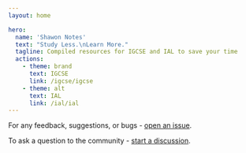 ```yaml
---
layout: home

hero:
  name: 'Shawon Notes'
  text: "Study Less.\nLearn More."
  tagline: Compiled resources for IGCSE and IAL to save your time
  actions:
    - theme: brand
      text: IGCSE
      link: /igcse/igcse
    - theme: alt
      text: IAL
      link: /ial/ial
---
```


For any feedback, suggestions, or bugs - [open an issue](https://github.com/shawonibnkamal/shawonnotes/issues/).

To ask a question to the community - [start a discussion](https://github.com/shawonibnkamal/shawonnotes/discussions).
